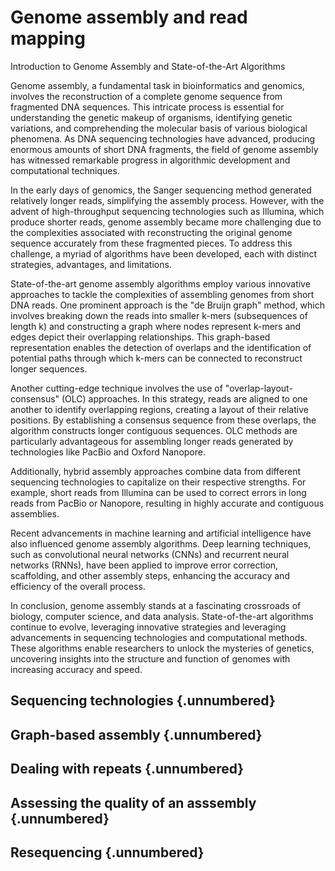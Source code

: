 # Genome assembly and read mapping
<!-- ★ -->

Introduction to Genome Assembly and State-of-the-Art Algorithms

Genome assembly, a fundamental task in bioinformatics and genomics, involves the reconstruction of a complete genome sequence from fragmented DNA sequences. This intricate process is essential for understanding the genetic makeup of organisms, identifying genetic variations, and comprehending the molecular basis of various biological phenomena. As DNA sequencing technologies have advanced, producing enormous amounts of short DNA fragments, the field of genome assembly has witnessed remarkable progress in algorithmic development and computational techniques.

In the early days of genomics, the Sanger sequencing method generated relatively longer reads, simplifying the assembly process. However, with the advent of high-throughput sequencing technologies such as Illumina, which produce shorter reads, genome assembly became more challenging due to the complexities associated with reconstructing the original genome sequence accurately from these fragmented pieces. To address this challenge, a myriad of algorithms have been developed, each with distinct strategies, advantages, and limitations.

State-of-the-art genome assembly algorithms employ various innovative approaches to tackle the complexities of assembling genomes from short DNA reads. One prominent approach is the "de Bruijn graph" method, which involves breaking down the reads into smaller k-mers (subsequences of length k) and constructing a graph where nodes represent k-mers and edges depict their overlapping relationships. This graph-based representation enables the detection of overlaps and the identification of potential paths through which k-mers can be connected to reconstruct longer sequences.

Another cutting-edge technique involves the use of "overlap-layout-consensus" (OLC) approaches. In this strategy, reads are aligned to one another to identify overlapping regions, creating a layout of their relative positions. By establishing a consensus sequence from these overlaps, the algorithm constructs longer contiguous sequences. OLC methods are particularly advantageous for assembling longer reads generated by technologies like PacBio and Oxford Nanopore.

Additionally, hybrid assembly approaches combine data from different sequencing technologies to capitalize on their respective strengths. For example, short reads from Illumina can be used to correct errors in long reads from PacBio or Nanopore, resulting in highly accurate and contiguous assemblies.

Recent advancements in machine learning and artificial intelligence have also influenced genome assembly algorithms. Deep learning techniques, such as convolutional neural networks (CNNs) and recurrent neural networks (RNNs), have been applied to improve error correction, scaffolding, and other assembly steps, enhancing the accuracy and efficiency of the overall process.

In conclusion, genome assembly stands at a fascinating crossroads of biology, computer science, and data analysis. State-of-the-art algorithms continue to evolve, leveraging innovative strategies and leveraging advancements in sequencing technologies and computational methods. These algorithms enable researchers to unlock the mysteries of genetics, uncovering insights into the structure and function of genomes with increasing accuracy and speed.

## Sequencing technologies  {.unnumbered}

## Graph-based assembly  {.unnumbered}

## Dealing with repeats  {.unnumbered}

## Assessing the quality of an asssembly  {.unnumbered}

## Resequencing  {.unnumbered}

